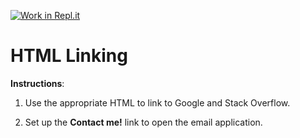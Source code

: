 [![Work in Repl.it](https://classroom.github.com/assets/work-in-replit-14baed9a392b3a25080506f3b7b6d57f295ec2978f6f33ec97e36a161684cbe9.svg)](https://classroom.github.com/online_ide?assignment_repo_id=2989404&assignment_repo_type=AssignmentRepo)
# HTML Linking

**Instructions**:

1. Use the appropriate HTML to link to Google and Stack Overflow.

2. Set up the **Contact me!** link to open the email application. 
